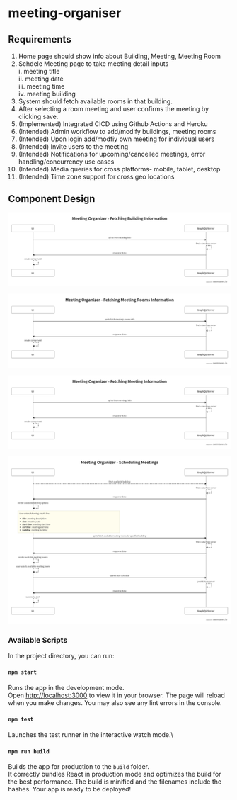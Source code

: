 # meeting-organiser

## Requirements

1. Home page should show info about Building, Meeting, Meeting Room
2. Schdele Meeting page to take meeting detail inputs\
    i. meeting title\
    ii. meeting date\
    iii. meeting time\
    iv. meeting building
3. System should fetch available rooms in that building.
4. After selecting a room meeting and user confirms the meeting by clicking save.
5. (Implemented) Integrated CICD using Github Actions and Heroku
6. (Intended) Admin workflow to add/modify buildings, meeting rooms
7. (Intended) Upon login add/modfiy own meeting for individual users
8. (Intended) Invite users to the meeting
9. (Intended) Notifications for upcoming/cancelled meetings, error handling/concurrency use cases
10. (Intended) Media queries for cross platforms- mobile, tablet, desktop
11. (Intended) Time zone support for cross geo locations

## Component Design
![Building info](/component-design/buildings.png)

![Meeting Room info](/component-design/meeting-rooms.png)

![Meetings info](/component-design/meetings.png)

![Schedule Meeting](/component-design/schedule-meeting.png)

### Available Scripts

In the project directory, you can run:

#### `npm start`

Runs the app in the development mode.\
Open [http://localhost:3000](http://localhost:3000) to view it in your browser.
The page will reload when you make changes. You may also see any lint errors in the console.

#### `npm test`

Launches the test runner in the interactive watch mode.\

#### `npm run build`

Builds the app for production to the `build` folder.\
It correctly bundles React in production mode and optimizes the build for the best performance.
The build is minified and the filenames include the hashes. Your app is ready to be deployed!
